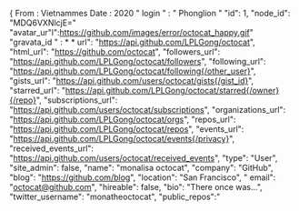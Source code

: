 { From : Vietnammes
Date : 2020
  " login " : " Phonglion "
  "id": 1,
  "node_id": "MDQ6VXNlcjE="
  "avatar_ur"l":https://github.com/images/error/octocat_happy.gif"
  "gravata_id " : * *
  url": "https://api.github.com/LPLGong/octocat",
 "html_url": "https://github.com/octocat", 
"followers_url": "https://api.github.com/LPLGong/octocat/followers", 
"following_url": "https://api.github.com/LPLGong/octocat/following{/other_user}", 
"gists_url": "https://api.github.com/users/octocat/gists{/gist_id}", 
"starred_url": "https://api.github.com/LPLGong/octocat/starred{/owner}{/repo}",
"subscriptions_url": "https://api.github.com/users/octocat/subscriptions",
"organizations_url": "https://api.github.com/LPLGong/octocat/orgs",
"repos_url": "https://api.github.com/LPLGong/octocat/repos", 
"events_url": "https://api.github.com/LPLGong/octocat/events{/privacy}", 
"received_events_url": "https://api.github.com/users/octocat/received_events", 
"type": "User", "site_admin": false, 
"name": "monalisa octocat", 
"company": "GitHub", 
"blog": "https://github.com/blog", 
"location": "San Francisco", "
email": "octocat@github.com", "hireable": false, 
"bio": "There once was...", 
"twitter_username": "monatheoctocat", "public_repos":"
